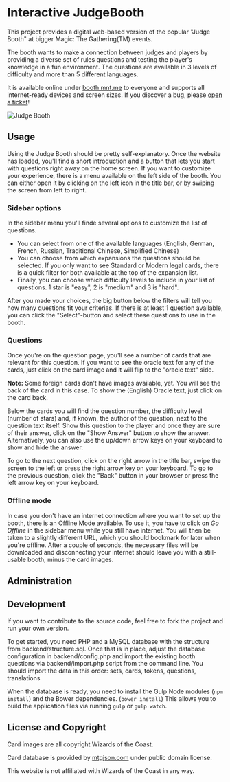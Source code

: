 Interactive JudgeBooth
======================

This project provides a digital web-based version of the popular "Judge Booth" at bigger Magic: The Gathering(TM) events.

The booth wants to make a connection between judges and players by providing a diverse set of rules questions
and testing the player's knowledge in a fun environment. The questions are available in 3 levels of difficulty and more
than 5 different languages.

It is available online under [booth.mnt.me](http://booth.mnt.me) to everyone and supports all internet-ready devices
and screen sizes. If you discover a bug, please [open a ticket](https://github.com/bra1n/judgebooth/issues)!

![Judge Booth](http://booth.mnt.me/docs/booth1.jpg)

Usage
-----

Using the Judge Booth should be pretty self-explanatory. Once the website has loaded, you'll find a short introduction
and a button that lets you start with questions right away on the home screen. If you want to customize your experience,
there is a menu available on the left side of the booth. You can either open it by clicking on the left icon in the
title bar, or by swiping the screen from left to right.

### Sidebar options

In the sidebar menu you'll finde several options to customize the list of questions.

* You can select from one of the available languages
  (English, German, French, Russian, Traditional Chinese, Simplified Chinese)
* You can choose from which expansions the questions should be selected. If you only want to see Standard or Modern
  legal cards, there is a quick filter for both available at the top of the expansion list.
* Finally, you can choose which difficulty levels to include in your list of questions. 1 star is "easy", 2 is "medium"
  and 3 is "hard".

After you made your choices, the big button below the filters will tell you how many questions fit your criterias.
If there is at least 1 question available, you can click the "Select"-button and select these questions to use in the
booth.

### Questions

Once you're on the question page, you'll see a number of cards that are relevant for this question. If you want to see
the oracle text for any of the cards, just click on the card image and it will flip to the "oracle text" side.

**Note:** Some foreign cards don't have images available, yet. You will see the back of the card in this case. To show
the (English) Oracle text, just click on the card back.

Below the cards you will find the question number, the difficulty level (number of stars) and, if known, the author of
the question, next to the question text itself. Show this question to the player and once they are sure of their answer,
click on the "Show Answer" button to show the answer. Alternatively, you can also use the up/down arrow keys on your keyboard to show and hide the answer.

To go to the next question, click on the right arrow in the title bar, swipe the screen to the left or press the right
arrow key on your keyboard. To go to the previous question, click the "Back" button in your browser or press the left arrow key on your
keyboard.

### Offline mode

In case you don't have an internet connection where you want to set up the booth, there is an Offline Mode available.
To use it, you have to click on *Go Offline* in the sidebar menu while you still have internet. You will then be taken
to a slightly different URL, which you should bookmark for later when you're offline. After a couple of seconds, the
necessary files will be downloaded and disconnecting your internet should leave you with a still-usable booth, minus the
card images.


Administration
--------------



Development
-----------

If you want to contribute to the source code, feel free to fork the project and run your own version.

To get started, you need PHP and a MySQL database with the structure from backend/structure.sql.
Once that is in place, adjust the database configuration in backend/config.php and import the existing booth questions
via backend/import.php script from the command line.
You should import the data in this order: sets, cards, tokens, questions, translations

When the database is ready, you need to install the Gulp Node modules (`npm install`) and the Bower dependencies. (`bower install`)
This allows you to build the application files via running `gulp` or `gulp watch`.

License and Copyright
---------------------

Card images are all copyright Wizards of the Coast.

Card database is provided by [mtgjson.com](http://mtgjson.com) under public domain license.

This website is not affiliated with Wizards of the Coast in any way.
